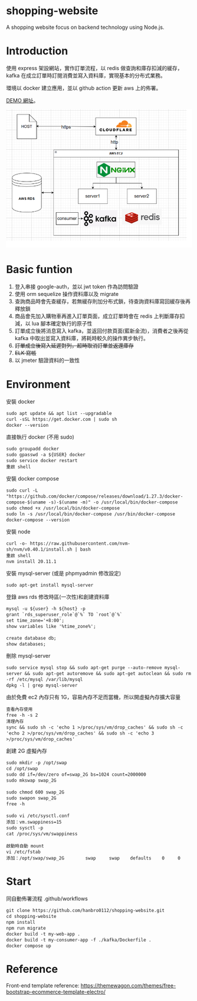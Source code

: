 # shopping-website
A shopping website focus on backend technology using Node.js.

# Introduction
使用 express 架設網站，實作訂單流程，以 redis 做查詢和庫存扣減的緩存，kafka 在成立訂單時訂閱消費並寫入資料庫，實現基本的分布式業務。 

環境以 docker 建立應用，並以 github action 更新 aws 上的佈署。

<a href="https:/zhihanh.cc">DEMO 網址</a>。

<img src="images/flow1.png" alt="架構圖">

# Basic funtion
1. 登入串接 google-auth，並以 jwt token 作為訪問驗證
2. 使用 orm sequelize 操作資料庫以及 migrate
3. 查詢商品時會先查緩存，若無緩存則加分布式鎖，待查詢資料庫寫回緩存後再釋放鎖
4. 商品會先加入購物車再進入訂單頁面，成立訂單時會在 redis 上判斷庫存扣減，以 lua 腳本確定執行的原子性
5. 訂單成立後將消息寫入 kafka，並返回付款頁面(藍新金流)，消費者之後再從 kafka 中取出並寫入資料庫，將耗時較久的操作異步執行。
6. <del>訂單成立後寫入延遲對列，超時取消訂單並返還庫存</del>
7. <del>ELK 寫帳</del>
8. 以 jmeter 驗證資料的一致性

# Environment
安裝 docker
```
sudo apt update && apt list --upgradable
curl -sSL https://get.docker.com | sudo sh
docker --version
```
直接執行 docker (不用 sudo) 
```
sudo groupadd docker
sudo gpasswd -a ${USER} docker
sudo service docker restart
重啟 shell
```
安裝 docker compose
```
sudo curl -L "https://github.com/docker/compose/releases/download/1.27.3/docker-compose-$(uname -s)-$(uname -m)" -o /usr/local/bin/docker-compose
sudo chmod +x /usr/local/bin/docker-compose
sudo ln -s /usr/local/bin/docker-compose /usr/bin/docker-compose
docker-compose --version
```
安裝 node 
```
curl -o- https://raw.githubusercontent.com/nvm-sh/nvm/v0.40.1/install.sh | bash
重啟 shell
nvm install 20.11.1
```
安裝 mysql-server (或是 phpmyadmin 修改設定)
```
sudo apt-get install mysql-server
```
登錄 aws rds 修改時區(一次性)和創建資料庫
```
mysql -u ${user} -h ${host} -p
grant `rds_superuser_role`@`%` TO `root`@`%`
set time_zone='+8:00';
show variables like '%time_zone%';

create database db;
show databases;
```
刪除 mysql-server
```
sudo service mysql stop && sudo apt-get purge --auto-remove mysql-server && sudo apt-get autoremove && sudo apt-get autoclean && sudo rm -rf /etc/mysql /var/lib/mysql
dpkg -l | grep mysql-server 
```
由於免費 ec2 內存只有 1G，容易內存不足而當機，所以開虛擬內存擴大容量
```
查看內存使用
free -h -s 2
清理內存
sync && sudo sh -c 'echo 1 >/proc/sys/vm/drop_caches' && sudo sh -c 'echo 2 >/proc/sys/vm/drop_caches' && sudo sh -c 'echo 3 >/proc/sys/vm/drop_caches'
```
創建 2G 虛擬內存
```
sudo mkdir -p /opt/swap
cd /opt/swap
sudo dd if=/dev/zero of=swap_2G bs=1024 count=2000000
sudo mkswap swap_2G

sudo chmod 600 swap_2G
sudo swapon swap_2G
free -h

sudo vi /etc/sysctl.conf
添加：vm.swappiness=15
sudo sysctl -p
cat /proc/sys/vm/swappiness

啟動時自動 mount
vi /etc/fstab
添加：/opt/swap/swap_2G        swap     swap    defaults    0     0
```
# Start
同自動佈署流程 .github/workflows
```
git clone https://github.com/hanbro0112/shopping-website.git
cd shopping-website
npm install
npm run migrate  
docker build -t my-web-app .
docker build -t my-consumer-app -f ./kafka/Dockerfile .
docker compose up
```
# Reference
Front-end template reference: https://themewagon.com/themes/free-bootstrap-ecommerce-template-electro/
